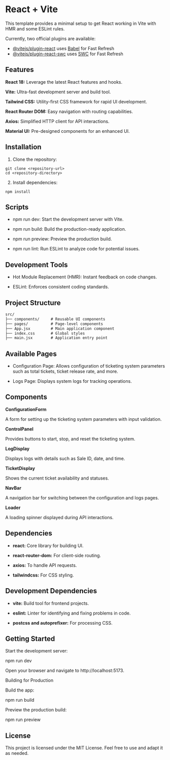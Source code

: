 # React + Vite

This template provides a minimal setup to get React working in Vite with HMR and some ESLint rules.

Currently, two official plugins are available:

- [@vitejs/plugin-react](https://github.com/vitejs/vite-plugin-react/blob/main/packages/plugin-react/README.md) uses [Babel](https://babeljs.io/) for Fast Refresh
- [@vitejs/plugin-react-swc](https://github.com/vitejs/vite-plugin-react-swc) uses [SWC](https://swc.rs/) for Fast Refresh

## Features

**React 18:** Leverage the latest React features and hooks.

**Vite:** Ultra-fast development server and build tool.

**Tailwind CSS:** Utility-first CSS framework for rapid UI development.

**React Router DOM:** Easy navigation with routing capabilities.

**Axios:** Simplified HTTP client for API interactions.

**Material UI:** Pre-designed components for an enhanced UI.

## Installation

1. Clone the repository:

  ```
  git clone <repository-url>
  cd <repository-directory>
  ```

2. Install dependencies:

 ```npm install```

## Scripts

- npm run dev: Start the development server with Vite.

- npm run build: Build the production-ready application.

- npm run preview: Preview the production build.

- npm run lint: Run ESLint to analyze code for potential issues.

## Development Tools

- Hot Module Replacement (HMR): Instant feedback on code changes.

- ESLint: Enforces consistent coding standards.

## Project Structure
```txt
src/
├── components/     # Reusable UI components
├── pages/          # Page-level components
├── App.jsx         # Main application component
├── index.css       # Global styles
├── main.jsx        # Application entry point
```
## Available Pages

- Configuration Page: Allows configuration of ticketing system parameters such as total tickets, ticket release rate, and more.

- Logs Page: Displays system logs for tracking operations.

## Components

**ConfigurationForm**

A form for setting up the ticketing system parameters with input validation.

**ControlPanel**

Provides buttons to start, stop, and reset the ticketing system.

**LogDisplay**

Displays logs with details such as Sale ID, date, and time.

**TicketDisplay**

Shows the current ticket availability and statuses.

**NavBar**

A navigation bar for switching between the configuration and logs pages.

**Loader**

A loading spinner displayed during API interactions.

## Dependencies

- **react:** Core library for building UI.

- **react-router-dom:** For client-side routing.

- **axios:** To handle API requests.

- **tailwindcss:** For CSS styling.

## Development Dependencies

- **vite:** Build tool for frontend projects.

- **eslint:** Linter for identifying and fixing problems in code.

- **postcss and autoprefixer:** For processing CSS.

## Getting Started

Start the development server:

npm run dev

Open your browser and navigate to http://localhost:5173.

Building for Production

Build the app:

npm run build

Preview the production build:

npm run preview

## License

This project is licensed under the MIT License. Feel free to use and adapt it as needed.
